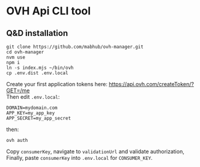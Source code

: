 # OVH Api CLI tool

## Q&D installation

```shell
git clone https://github.com/mabhub/ovh-manager.git
cd ovh-manager
nvm use
npm i
ln -s index.mjs ~/bin/ovh
cp .env.dist .env.local
```

Create your first application tokens here: https://api.ovh.com/createToken/?GET=/me  
Then edit `.env.local`:

```env
DOMAIN=mydomain.com
APP_KEY=my_app_key
APP_SECRET=my_app_secret
```

then:

```
ovh auth
```

Copy `consumerKey`, navigate to `validationUrl` and validate authorization,  
Finally, paste `consumerKey` into `.env.local` for `CONSUMER_KEY`.
